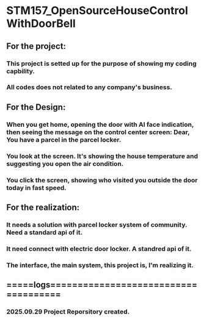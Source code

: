 # STM157_OpenSourceHouseControlWithDoorBell
## For the project:
### This project is setted up for the purpose of showing my coding capbility.
### All codes does not related to any company's business.

## For the Design:
### When you get home, opening the door with AI face indication, then seeing the message on the control center screen: Dear, You have a parcel in the parcel locker.
### You look at the screen. It's showing the house temperature and suggesting you open the air condition.
### You click the screen, showing who visited you outside the door today in fast speed.

## For the realization:
### It needs a solution with parcel locker system of community. Need a standard api of it.
### It need connect with electric door locker. A standred api of it.
### The interface, the main system, this project is, I'm realizing it.

## =====logs=====================================
### 2025.09.29 Project Reporsitory created.
